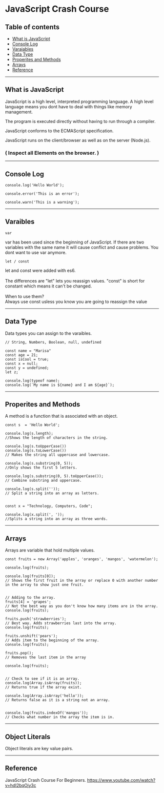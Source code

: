 # JavaScript Crash Course

## Table of contents
  - [What is JavaScript](#What-is-JavaScript)
  - [Console Log](#Console-Log)
  - [Varaiables](#Varaibles)
  - [Data Type](#Data-Type)
  - [Properites and Methods](#Properites-and-Methods)
  - [Arrays](#Arrays)
  - [Reference](#Reference)


---

## What is JavaScript
JavaScript is a high level, interpreted programming language.
A high level language means you dont have to deal with things like memory management.

The program is executed directly without having to run through a compiler.

JavaScript conforms to the ECMAScript specification.

JavaScript runs on the client/browser as well as on the server (Node.js).

### ( Inspect all Elements on the browser. )
---

## Console Log

```
console.log('Hello World');
```
```
console.error('This is an error');
```
```
console.warn('This is a warning');
```
---

## Varaibles

```
var
```
var has been used since the beginning of JavaScript. 
If there are two variables with the same name it will cause conflict and cause problems. You dont want to use var anymore.

```
let / const
```
let and const were added with es6. <br><br>
The differences are "let" lets you reassign values.
"const" is short for constant which means it can't be changed.<br><br>
When to use them?<br>
Always use const usless you know you are going to reassign the value

---

## Data Type
Data types you can assign to the varaibles.

```
// String, Numbers, Boolean, null, undefined
```

```
const name = "Marisa"
const age = 21;
const isCool = true;
const x = null;
const y = undefined;
let z;

console.log(typeof name);
console.log(`My name is ${name} and I am ${age}`);
```

---

## Properites and Methods
A method is a function that is associated with an object.

```
const s  = 'Hello World';

console.log(s.length);
//Shows the length of characters in the string.

console.log(s.toUpperCase())
console.log(s.toLowerCase())
// Makes the string all uppercase and lowercase.

console.log(s.substring(0, 5));
//Only shows the first 5 letters.

console.log(s.substring(0, 5).toUpperCase());
// Combine substring and uppercase.

console.log(s.split(''));
// Split a string into an array as letters.


const x = "Technology, Computers, Code";

console.log(x.split(', '));
//Splits a string into an array as three words.
```
---

## Arrays
Arrays are variable that hold multiple values.

```
const fruits = new Array('apples', 'oranges', 'mangos', 'watermelon');

console.log(fruits);

console.log(fruits[0]);
// Shows the first fruit in the array or replace 0 with another number in the array to show just one fruit.


// Adding to the array.
fruits[4] = 'grapes';
// Not the best way as you don't know how many items are in the array.
console.log(fruits);

fruits.push('strawberries');
// Best way. Adds strawberries last into the array.
console.log(fruits);

fruits.unshift('pears');
// Adds item to the beginning of the array.
console.log(fruits);

fruits.pop();
// Removes the last item in the array

console.log(fruits);


// Check to see if it is an array.
console.log(Array.isArray(fruits));
// Returns true if the array exist.

console.log(Array.isArray('hello'));
// Returns false as it is a string not an array.


console.log(fruits.indexOf('mangos'));
// Checks what number in the array the item is in.

```

---

## Object Literals
Object literals are key value pairs.



---
## Reference

JavaScript Crash Course For Beginners.
https://www.youtube.com/watch?v=hdI2bqOjy3c

